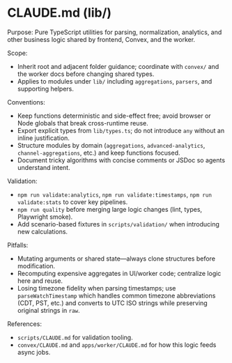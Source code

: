 # CLAUDE.md (lib/)

Purpose: Pure TypeScript utilities for parsing, normalization, analytics, and other business logic shared by frontend, Convex, and the worker.

Scope:
- Inherit root and adjacent folder guidance; coordinate with `convex/` and the worker docs before changing shared types.
- Applies to modules under `lib/` including `aggregations`, `parsers`, and supporting helpers.

Conventions:
- Keep functions deterministic and side-effect free; avoid browser or Node globals that break cross-runtime reuse.
- Export explicit types from `lib/types.ts`; do not introduce `any` without an inline justification.
- Structure modules by domain (`aggregations`, `advanced-analytics`, `channel-aggregations`, etc.) and keep functions focused.
- Document tricky algorithms with concise comments or JSDoc so agents understand intent.

Validation:
- `npm run validate:analytics`, `npm run validate:timestamps`, `npm run validate:stats` to cover key pipelines.
- `npm run quality` before merging large logic changes (lint, types, Playwright smoke).
- Add scenario-based fixtures in `scripts/validation/` when introducing new calculations.

Pitfalls:
- Mutating arguments or shared state—always clone structures before modification.
- Recomputing expensive aggregates in UI/worker code; centralize logic here and reuse.
- Losing timezone fidelity when parsing timestamps; use `parseWatchTimestamp` which handles common timezone abbreviations (CDT, PST, etc.) and converts to UTC ISO strings while preserving original strings in `raw`.

References:
- `scripts/CLAUDE.md` for validation tooling.
- `convex/CLAUDE.md` and `apps/worker/CLAUDE.md` for how this logic feeds async jobs.
